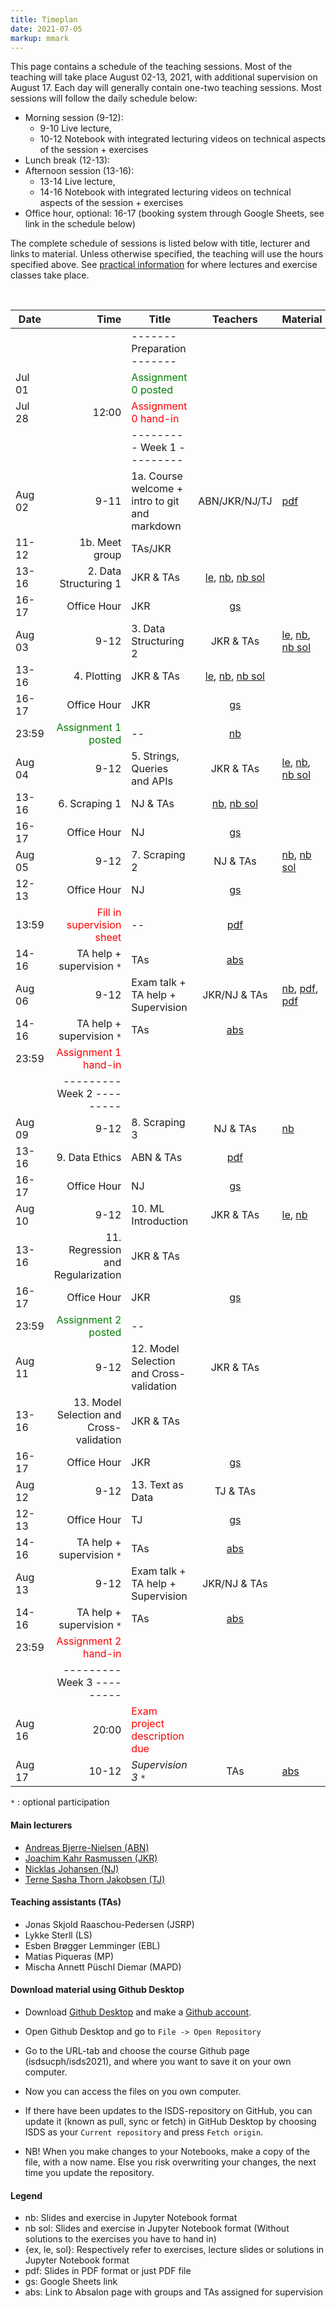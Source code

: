 ```yaml
---
title: Timeplan
date: 2021-07-05
markup: mmark
---
```


This page contains a schedule of the teaching sessions. Most of the teaching will take place August 02-13, 2021, with additional supervision on August 17. Each day will generally contain one-two teaching sessions. Most sessions will follow the daily schedule below:

- Morning session (9-12):
  - 9-10 Live lecture,
  - 10-12 Notebook with integrated lecturing videos on technical aspects of the session + exercises
- Lunch break (12-13):
- Afternoon session (13-16):
  - 13-14 Live lecture,
  - 14-16 Notebook with integrated lecturing videos on technical aspects of the session + exercises
- Office hour, optional: 16-17 (booking system through Google Sheets, see link in the schedule below)


The complete schedule of sessions is listed below with title, lecturer and links to material. Unless otherwise specified, the teaching will use the hours specified above. See [practical information](/isds2021/page/practical/) for where lectures and exercise classes take place. 

<br />

Date  | Time  | Title | Teachers | Material
------|------:|-------|:--------:|:------
      |        | -------   Preparation  ------- | |
Jul 01|        |  <font color="green">Assignment 0 posted</font>   |  | 
Jul 28|  12:00 | <font color="red">Assignment 0 hand-in</font>  |  |  
      |       | ---------   Week 1  --------- | | |
Aug 02|  9-11 | 1a. Course welcome + intro to git and markdown | ABN/JKR/NJ/TJ | [pdf](https://github.com/isdsucph/isds2021/blob/main/teaching_material/module_1/lecture_1.pdf)
 | 11-12 | 1b. Meet group  | TAs/JKR |  
 | 13-16 | 2. Data Structuring 1 | JKR & TAs| [le](https://github.com/isdsucph/isds2021/blob/main/teaching_material/module_2/module_2_slides.ipynb), [nb](https://github.com/isdsucph/isds2021/blob/main/teaching_material/module_2/module_2_exercises.ipynb), [nb sol](https://github.com/isdsucph/isds2021/blob/main/teaching_material/module_2/module_2_exercises_sol.ipynb)
 | 16-17 | Office Hour | JKR |  [gs](https://docs.google.com/spreadsheets/d/1oOn_mvmavFBHZe98Ew28Tln3LheaUd5pe9JDzRcSQ1U/edit#gid=0)
Aug 03|  9-12 | 3. Data Structuring 2 | JKR & TAs| [le](https://github.com/isdsucph/isds2021/blob/main/teaching_material/module_3/module_3_slides.ipynb), [nb](https://github.com/isdsucph/isds2021/blob/main/teaching_material/module_3/module_3_exercises.ipynb), [nb sol](https://github.com/isdsucph/isds2021/blob/main/teaching_material/module_3/module_3_exercises_sol.ipynb)
 | 13-16 | 4. Plotting | JKR & TAs| [le](https://github.com/isdsucph/isds2021/blob/main/teaching_material/module_4/module_4_slides.ipynb), [nb](https://github.com/isdsucph/isds2021/blob/main/teaching_material/module_4/module_4_exercises.ipynb), [nb sol](https://github.com/isdsucph/isds2021/blob/main/teaching_material/module_4/module_4_exercises_sol.ipynb)
 | 16-17 | Office Hour | JKR | [gs](https://docs.google.com/spreadsheets/d/1oOn_mvmavFBHZe98Ew28Tln3LheaUd5pe9JDzRcSQ1U/edit#gid=0)
 | 23:59 |  <font color="green">Assignment 1 posted</font>   |--  |   [nb](https://github.com/isdsucph/isds2021/blob/main/assignments/assignment1/assignment_1.ipynb)
Aug 04|  9-12 | 5. Strings, Queries and APIs | JKR & TAs| [le](https://github.com/isdsucph/isds2021/blob/main/teaching_material/module_5/module_5_slides.ipynb), [nb](https://github.com/isdsucph/isds2021/blob/main/teaching_material/module_5/module_5_exercises.ipynb), [nb sol](https://github.com/isdsucph/isds2021/blob/main/teaching_material/module_5/module_5_exercises_sol.ipynb)
 | 13-16 | 6. Scraping 1 | NJ & TAs| [nb](https://github.com/isdsucph/isds2021/blob/main/teaching_material/module_6/module_6.ipynb), [nb sol](https://github.com/isdsucph/isds2021/blob/main/teaching_material/module_6/module_6_solutions.ipynb)
 | 16-17 | Office Hour | NJ | [gs](https://docs.google.com/spreadsheets/d/1oOn_mvmavFBHZe98Ew28Tln3LheaUd5pe9JDzRcSQ1U/edit#gid=0)
Aug 05|  9-12 | 7. Scraping 2 | NJ & TAs| [nb](https://github.com/isdsucph/isds2021/blob/main/teaching_material/module_7/module_7.ipynb), [nb sol](https://github.com/isdsucph/isds2021/blob/main/teaching_material/module_7/module_7_solutions.ipynb)
 | 12-13 | Office Hour | NJ | [gs](https://docs.google.com/spreadsheets/d/1oOn_mvmavFBHZe98Ew28Tln3LheaUd5pe9JDzRcSQ1U/edit#gid=0)
 | 13:59 |  <font color="red">Fill in supervision sheet</font>   |--  |   [pdf](https://github.com/isdsucph/isds2021/blob/main/teaching_material/Supervision_Sheet.pdf)
 | 14-16 | TA help + supervision `*` | TAs| [abs](https://absalon.ku.dk/courses/48020/pages/groups)
Aug 06|  9-12 | Exam talk + TA help  + Supervision | JKR/NJ & TAs| [nb](https://github.com/isdsucph/isds2021/blob/main/teaching_material/exam_talk/Exam_talk_1.ipynb), [pdf](https://github.com/isdsucph/isds2021/blob/main/teaching_material/exam_talk/SDS2019_35_Swedish_central_bank.pdf), [pdf](https://github.com/isdsucph/isds2021/blob/main/teaching_material/exam_talk/SDS2019_Esben.pdf)
 | 14-16 | TA help + supervision `*` | TAs| [abs](https://absalon.ku.dk/courses/48020/pages/groups)
 | 23:59 |  <font color="red">Assignment 1 hand-in</font>   |  |  
 |       | ---------   Week 2  --------- | |
Aug 09| 9-12| 8. Scraping 3 | NJ & TAs| [nb](https://github.com/isdsucph/isds2021/blob/main/teaching_material/module_8/module_8.ipynb)
 |13-16| 9. Data Ethics | ABN & TAs| [pdf](https://github.com/isdsucph/isds2021/blob/main/teaching_material/module_9/lecture_9.pdf)
 |16-17| Office Hour | NJ| [gs](https://docs.google.com/spreadsheets/d/1oOn_mvmavFBHZe98Ew28Tln3LheaUd5pe9JDzRcSQ1U/edit#gid=0)
Aug 10| 9-12| 10. ML Introduction | JKR & TAs| [le](https://github.com/isdsucph/isds2021/blob/main/teaching_material/module_10/module_10_slides.ipynb), [nb](https://github.com/isdsucph/isds2021/blob/main/teaching_material/module_10/module_10_exercises.ipynb)
 |13-16| 11. Regression and Regularization | JKR & TAs|
 |16-17| Office Hour | JKR| [gs](https://docs.google.com/spreadsheets/d/1oOn_mvmavFBHZe98Ew28Tln3LheaUd5pe9JDzRcSQ1U/edit#gid=0)
 | 23:59 |  <font color="green">Assignment 2 posted</font>   |--  |   
Aug 11| 9-12| 12. Model Selection and Cross-validation | JKR & TAs|
 |13-16| 13. Model Selection and Cross-validation | JKR & TAs|
 |16-17| Office Hour | JKR| [gs](https://docs.google.com/spreadsheets/d/1oOn_mvmavFBHZe98Ew28Tln3LheaUd5pe9JDzRcSQ1U/edit#gid=0)
Aug 12| 9-12| 13. Text as Data | TJ & TAs|
 | 12-13 | Office Hour | TJ | [gs](https://docs.google.com/spreadsheets/d/1oOn_mvmavFBHZe98Ew28Tln3LheaUd5pe9JDzRcSQ1U/edit#gid=0)
 | 14-16 | TA help + supervision `*` | TAs| [abs](https://absalon.ku.dk/courses/48020/pages/groups)
Aug 13|  9-12 | Exam talk + TA help  + Supervision | JKR/NJ & TAs|
 | 14-16 | TA help + supervision `*` | TAs| [abs](https://absalon.ku.dk/courses/48020/pages/groups)
 | 23:59 |  <font color="red">Assignment 2 hand-in</font>   |  | 
 |       | ---------   Week 3  --------- | |
Aug 16| 20:00 | <font color="red">Exam project description due</font>  |  |  
Aug 17| 10-12 |  *Supervision 3* `*` | TAs | [abs](https://absalon.ku.dk/courses/48020/pages/groups)

`*` : optional participation

#### Main lecturers
- [Andreas Bjerre-Nielsen (ABN)](https://abjer.github.io)
- [Joachim Kahr Rasmussen (JKR)](https://www.economics.ku.dk/staff/phd_kopi/?pure=en/persons/464199)
- [Nicklas Johansen (NJ)](https://nicklasjohansen.netlify.app/)
- [Terne Sasha Thorn Jakobsen (TJ)](https://research.ku.dk/search/result/?pure=en/persons/592888)

#### Teaching assistants (TAs)
- Jonas Skjold Raaschou-Pedersen (JSRP)
- Lykke Sterll (LS)
- Esben Brøgger Lemminger (EBL)
- Matias Piqueras (MP)
- Mischa Annett Püschl Diemar (MAPD)


#### Download material using Github Desktop
- Download [Github Desktop](https://desktop.github.com/) and make a [Github account](https://github.com/).

- Open Github Desktop and go to `File -> Open Repository`

- Go to the URL-tab and choose the course Github page (isdsucph/isds2021), and where you want to save it on your own computer.

- Now you can access the files on you own computer.

- If there have been updates to the ISDS-repository on GitHub, you can update it (known as pull, sync or fetch) in GitHub Desktop by choosing ISDS as your `Current repository` and press `Fetch origin`.

- NB! When you make changes to your Notebooks, make a copy of the file, with a now name. Else you risk overwriting your changes, the next time you update the repository.

#### Legend
- nb: Slides and exercise in Jupyter Notebook format
- nb sol: Slides and exercise in Jupyter Notebook format (Without solutions to the exercises you have to hand in)
- {ex, le, sol}: Respectively refer to exercises, lecture slides or solutions in Jupyter Notebook format
- pdf: Slides in PDF format or just PDF file
- gs: Google Sheets link 
- abs: Link to Absalon page with groups and TAs assigned for supervision 